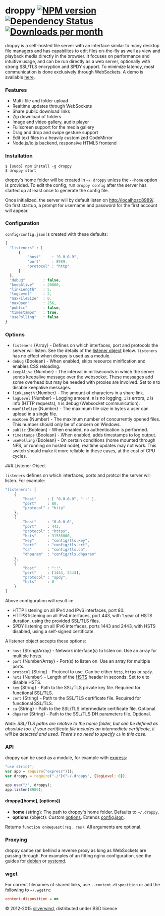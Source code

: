 # droppy [![NPM version](https://img.shields.io/npm/v/droppy.svg?style=flat)](https://www.npmjs.org/package/droppy) [![Dependency Status](http://img.shields.io/david/silverwind/droppy.svg?style=flat)](https://david-dm.org/silverwind/droppy) [![Downloads per month](http://img.shields.io/npm/dm/droppy.svg?style=flat)](https://www.npmjs.org/package/droppy)

droppy is a self-hosted file server with an interface similar to many desktop file managers and has capabilites to edit files on-the-fly as well as view and playback media directly in the browser. It focuses on performance and intuitive usage, and can be run directly as a web server, optionally with strong SSL/TLS encryption and SPDY support. To minimize latency, most communication is done exclusively through WebSockets. A demo is available <a target="_blank" href="http://droppy-demo.silverwind.io/#/">here</a>.

### Features
* Multi-file and folder upload
* Realtime updates through WebSockets
* Share public download links
* Zip download of folders
* Image and video gallery, audio player
* Fullscreen support for the media gallery
* Drag and drop and swipe gesture support
* Edit text files in a heavily customized CodeMirror
* Node.js/io.js backend, responsive HTML5 frontend

### Installation
```
$ [sudo] npm install -g droppy
$ droppy start
```
droppy's home folder will be created in `~/.droppy` unless the `--home` option is provided. To edit the config, run `droppy config` after the server has started up at least once to generate the config file.

Once initialized, the server will by default listen on [http://localhost:8989/](http://localhost:8989/). On first startup, a prompt for username and password for the first account will appear.

### Configuration
`config/config.json` is created with these defaults:
```javascript
{
  "listeners" : [
      {
          "host"     : "0.0.0.0",
          "port"     : 8989,
          "protocol" : "http"
      }
  ],
  "debug"        : false,
  "keepAlive"    : 20000,
  "linkLength"   : 5,
  "logLevel"     : 2,
  "maxFileSize"  : 0,
  "maxOpen"      : 256,
  "public"       : false,
  "timestamps"   : true,
  "usePolling"   : false
}
```
### Options
- `listeners` {Array} - Defines on which interfaces, port and protocols the server will listen. See the details of the [listener object](#listener-object) below. `listeners` has no effect when droppy is used as a module.
- `debug` {Boolean} - When enabled, skips resource minification and enables CSS reloading.
- `keepAlive` {Number} - The interval in milliseconds in which the server sends keepalive message over the websocket. These messages add some overhead but may be needed with proxies are involved. Set to `0` to disable keepalive messages.
- `linkLength` {Number} - The amount of characters in a share link.
- `logLevel` {Number} - Logging amount. `0` is no logging, `1` is errors, `2` is info (HTTP requests), `3` is debug (Websocket communication).
- `maxFileSize` {Number} - The maximum file size in bytes a user can upload in a single file.
- `maxOpen` {Number} - The maximum number of concurrently opened files. This number should only be of concern on Windows.
- `public` {Boolean} - When enabled, no authentication is performed.
- `timestamps` {Boolean} - When enabled, adds timestamps to log output.
- `usePolling` {Boolean} - On certain conditions (home mounted through NFS, or running on hosted node), realtime updates may not work. This switch should make it more reliable in these cases, at the cost of CPU cycles.

<a name="listener-object" />
### Listener Object

`listeners` defines on which interfaces, ports and protcol the server will listen. For example:

```javascript
"listeners": [
    {
        "host"     : [ "0.0.0.0", "::" ],
        "port"     : 80,
        "protocol" : "http"
    },
    {
        "host"     : "0.0.0.0",
        "port"     : 443,
        "protocol" : "https",
        "hsts"     : 31536000,
        "key"      : "config/tls.key",
        "cert"     : "config/tls.crt",
        "ca"       : "config/tls.ca",
        "dhparam"  : "config/tls.dhparam"
    },
    {
        "host"     : "::",
        "port"     : [1443, 2443],
        "protocol" : "spdy",
        "hsts"     : 0
    }
]
```
Above configuration will result in:
- HTTP listening on all IPv4 and IPv6 interfaces, port 80.
- HTTPS listening on all IPv4 interfaces, port 443, with 1 year of HSTS duration, using the provided SSL/TLS files.
- SPDY listening on all IPv6 interfaces, ports 1443 and 2443, with HSTS disabled, using a self-signed certificate.

A listener object accepts these options:
- `host` {String/Array} - Network interface(s) to listen on. Use an array for multiple hosts.
- `port` {Number/Array} - Port(s) to listen on. Use an array for multiple ports.
- `protocol` {String} - Protocol to use. Can be either `http`, `https` or `spdy`.
- `hsts` {Number} - Length of the [HSTS](http://en.wikipedia.org/wiki/HTTP_Strict_Transport_Security) header in seconds. Set to `0` to disable HSTS.
- `key` {String} - Path to the SSL/TLS private key file. Required for functional SSL/TLS.
- `cert` {String} - Path to the SSL/TLS certificate file. Required for functional SSL/TLS.
- `ca` {String} - Path to the SSL/TLS intermediate certificate file. Optional.
- `dhparam` {String} - Path to the SSL/TLS DH parameters file. Optional.

*Note: SSL/TLS paths are relative to the home folder, but can be defined as absolute too. If your certificate file includes an intermediate certificate, it will be detected and used. There's no need to specify `ca` in this case.*

### API
droppy can be used as a module, for example with [express](http://expressjs.com/):
```js
"use strict";
var app = require("express")();
var droppy = require("./")("~/.droppy", {logLevel: 0});

app.use("/", droppy);
app.listen(8989);
```
#### droppy([home], [options])
- **home** {string}: The path to droppy's home folder. Defaults to `~/.droppy`.
- **options** {object}: Custom [options](#Options). Extends [config.json](#Configuration).

Returns `function onRequest(req, res)`. All arguments are optional.

### Proxying
droppy canbe ran behind a reverse proxy as long as WebSockets are passing through. For examples of an fitting nginx configuration, see the guides for [debian](https://github.com/silverwind/droppy/wiki/Debian-Installation) or [systemd](https://github.com/silverwind/droppy/wiki/Systemd-Installation).

### wget
For correct filenames of shared links, use `--content-disposition` or add the following to `~/.wgetrc`:

```ini
content-disposition = on
```

© 2012-2015 [silverwind](https://github.com/silverwind), distributed under BSD licence
